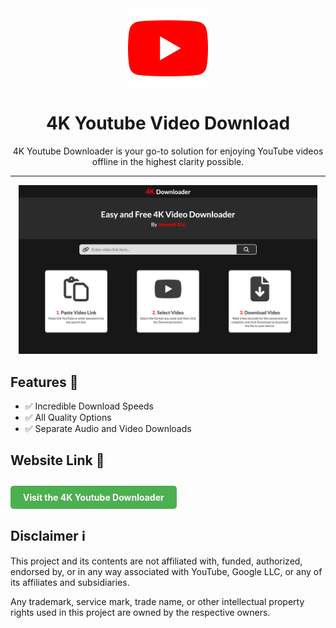 <div align="center">
    <img src="./Screenshot/youtube.png" width="128" height="128" style="display: block; margin: 0 auto"/>
    <h1>4K Youtube Video Download</h1>
    <p>4K Youtube Downloader is your go-to solution for enjoying YouTube videos offline in the highest clarity possible.</p>
</div>

---

<p align="center">
  <img src="./Screenshot/1.png" width="95%" />
</p>

## Features 🚀
- ✅ Incredible Download Speeds
- ✅ All Quality Options
- ✅ Separate Audio and Video Downloads

## Website Link 🔗
<a href="https://jrytdl.netlify.app/" target="_blank" style="text-decoration: none; padding: 10px 20px; background-color: #4CAF50; color: #fff; border-radius: 5px; font-weight: bold; display: inline-block; margin-top: 10px;">Visit the 4K Youtube Downloader</a>

## Disclaimer ℹ️
This project and its contents are not affiliated with, funded, authorized, endorsed by, or in any way associated with YouTube, Google LLC, or any of its affiliates and subsidiaries.

Any trademark, service mark, trade name, or other intellectual property rights used in this project are owned by the respective owners.
